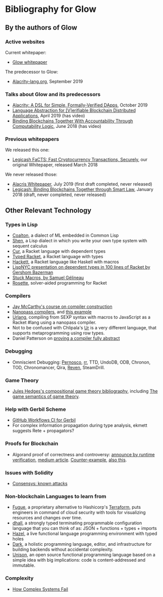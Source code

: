 # Bibliography for Glow

## By the authors of Glow

### Active websites

Current whitepaper:
* [Glow whitepaper](https://docs.google.com/document/d/1nBmI28yISX2HynodZnYWW0Px6re4JyYNNw2ncaFfJSg/)

The predecessor to Glow:
* [Alacrity-lang.org](https://alacrity-lang.org/), September 2019

### Talks about Glow and its predecessors

* [Alacrity: A DSL for Simple, Formally-Verified DApps](https://github.com/AlacrisIO/alacrity/blob/master/docs/paper.md), October 2019
* [Language Abstraction for [V]erifiable Blockchain Distributed Applications](http://github.com/alacrisio/lavbda), April 2019 (has video)
* [Binding Blockchains Together With Accountability Through Computability Logic](http://github.com/alacrisio/bbtwatcl), June 2018 (has video)

### Previous whitepapers

We released this one:
* [Legicash FaCTS: Fast Cryptocurrency Transactions, Securely](https://j.mp/FaCTS), our original Whitepaper, released March 2018

We never released those:
* [Alacris Whitepaper](https://docs.google.com/document/d/1X5JoanOuPETu-mMd90kiNYA8Okh-fkhI18RI8kwq5l8/), July 2019 (first draft completed, never released)
* [Legicash: Binding Blockchains Together through Smart Law](https://j.mp/legicash), January 2018 (draft, never completed, never released)

## Other Relevant Technology

### Types in Lisp

* [Coalton](https://github.com/stylewarning/coalton), a dialect of ML embedded in Common Lisp
* [Shen](http://shenlanguage.org/), a Lisp dialect in which you write your own type system with sequent calculus
* [Cur](https://docs.racket-lang.org/cur/index.html), a Racket language with dependent types
* [Typed Racket](https://docs.racket-lang.org/ts-reference/index.html), a Racket language with types
* [Hackett](https://lexi-lambda.github.io/hackett/), a Racket language like Haskell with macros
* [LispNYC presentation on dependent types in 100 lines of Racket by Gershom Bazerman](https://www.meetup.com/LispNYC/events/217730802/)
* [Stuck Macros, by Samuel Gélineau](https://www.youtube.com/watch?v=nUvKoG_V_U0)
* [Rosette](https://docs.racket-lang.org/rosette-guide/), solver-aided programming for Racket

### Compilers

* [Jay McCarthy's course on compiler construction](https://jeapostrophe.github.io/courses/2019/spring/406/course/)
* [Nanopass compilers](https://nanopass.org/documentation.html), and [this example](https://github.com/akeep/scheme-to-c/blob/master/c.ss)
* [Urlang](https://github.com/soegaard/urlang), compiling from SEXP syntax with macros to JavaScript as a Racket #lang using a nanopass compiler.
* Not to be confused with Chlipala's [Ur](http://www.impredicative.com/ur/) is a very different language, that supports metaprogramming using row types.
* Daniel Patterson on [proving a compiler fully abstract](https://dbp.io/essays/2018-04-19-how-to-prove-a-compiler-fully-abstract.html)

### Debugging

* Omniscient Debugging: [Pernosco](https://pernos.co/about/related-work/), [rr](https://rr-project.org), TTD, UndoDB, ODB, Chronon, TOD, Chronomancer, Qira, [Reven](https://www.tetrane.com/), SteamDrill.

### Game Theory

* [Jules Hedges's compositional game theory bibliography](https://julesh.com/compositional-game-theory-bibliography/), including [The game semantics of game theory](https://arxiv.org/abs/1904.11287).

### Help with Gerbil Scheme

* [GitHub Workflows CI for Gerbil](https://github.com/belmarca/gerbil-fwd/blob/master/.github/workflows/main.yml)
* For complex information propagation during type analysis, ekmett suggests Rete + propagators?

### Proofs for Blockchain

* Algorand proof of correctness and controversy:
  [announce by runtime verification](https://runtimeverification.com/blog/formally-verifying-algorand-reinforcing-a-chain-of-steel-modeling-and-safety/),
  [medium article](https://medium.com/algorand/formal-verification-of-the-algorand-protocol-bbde5a52b830).
  [Counter-example](https://arxiv.org/abs/1905.04463),
  [also this](https://arxiv.org/pdf/1907.05523.pdf).

### Issues with Solidity

* [Consensys: known attacks](https://consensys.github.io/smart-contract-best-practices/known_attacks/)

### Non-blockchain Languages to learn from

* [Fugue](https://fugue.co), a proprietary alternative to Hashicorp's [Terraform](https://terraform.io), puts engineers in command of cloud security with tools for visualizing resources and changes over time.
* [dhall](https://dhall-lang.org), a strongly typed terminating programmable configuration language that you can think of as: JSON + functions + types + imports
* [Hazel](https://hazel.org), a live functional language programming environment with typed holes
* [Dark](https://darklang.com), a holistic programming language, editor, and infrastructure for building backends without accidental complexity.
* [Unison](https://unisonweb.org), an open source functional programming language based on a simple idea with big implications: code is content-addressed and immutable.

### Complexity

* [How Complex Systems Fail](https://web.mit.edu/2.75/resources/random/How%20Complex%20Systems%20Fail.pdf)
